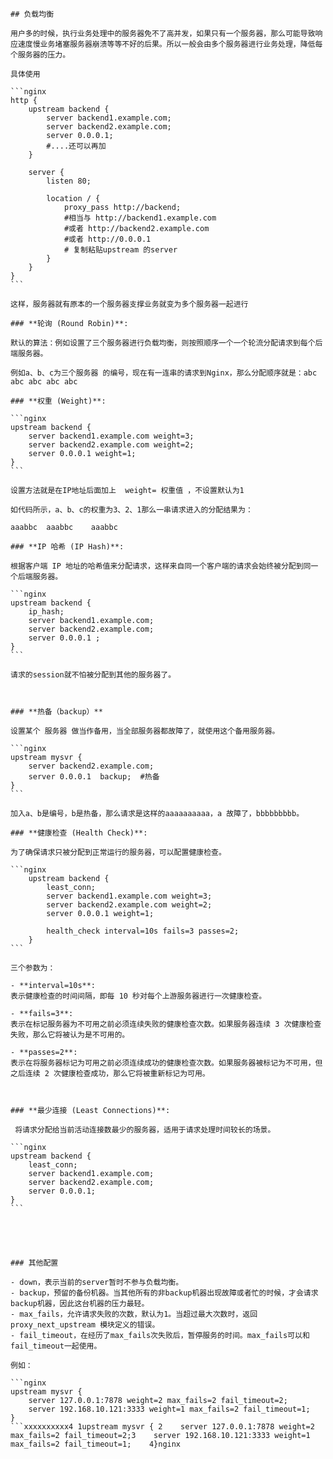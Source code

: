 ````nginx
## 负载均衡

用户多的时候，执行业务处理中的服务器免不了高并发，如果只有一个服务器，那么可能导致响应速度慢业务堵塞服务器崩溃等等不好的后果。所以一般会由多个服务器进行业务处理，降低每个服务器的压力。

具体使用

```nginx
http {
    upstream backend {
        server backend1.example.com;
        server backend2.example.com;
        server 0.0.0.1;
        #....还可以再加
    }

    server {
        listen 80;

        location / {
            proxy_pass http://backend;
            #相当与 http://backend1.example.com
            #或者 http://backend2.example.com
            #或者 http://0.0.0.1
            # 复制粘贴upstream 的server
        }
    }
}
```

这样，服务器就有原本的一个服务器支撑业务就变为多个服务器一起进行

### **轮询 (Round Robin)**:

默认的算法：例如设置了三个服务器进行负载均衡，则按照顺序一个一个轮流分配请求到每个后端服务器。

例如a、b、c为三个服务器 的编号，现在有一连串的请求到Nginx，那么分配顺序就是：abc abc abc abc abc

### **权重 (Weight)**:

```nginx
upstream backend {
    server backend1.example.com weight=3;
    server backend2.example.com weight=2;
    server 0.0.0.1 weight=1;
}
```

设置方法就是在IP地址后面加上  weight= 权重值 ，不设置默认为1

如代码所示，a、b、c的权重为3、2、1那么一串请求进入的分配结果为：

aaabbc  aaabbc    aaabbc 

### **IP 哈希 (IP Hash)**:

根据客户端 IP 地址的哈希值来分配请求，这样来自同一个客户端的请求会始终被分配到同一个后端服务器。

```nginx
upstream backend {
    ip_hash;
    server backend1.example.com;
    server backend2.example.com;
    server 0.0.0.1 ;
}
```

请求的session就不怕被分配到其他的服务器了。



### **热备（backup）**

设置某个 服务器 做当作备用，当全部服务器都故障了，就使用这个备用服务器。

```nginx
upstream mysvr { 
    server backend2.example.com;
    server 0.0.0.1  backup;  #热备     
}
```

加入a、b是编号，b是热备，那么请求是这样的aaaaaaaaaa，a 故障了，bbbbbbbbb。

### **健康检查 (Health Check)**:

为了确保请求只被分配到正常运行的服务器，可以配置健康检查。

```nginx
    upstream backend {
        least_conn;
        server backend1.example.com weight=3;
        server backend2.example.com weight=2;
        server 0.0.0.1 weight=1;

        health_check interval=10s fails=3 passes=2;
    }
```

三个参数为：

- **interval=10s**:
表示健康检查的时间间隔，即每 10 秒对每个上游服务器进行一次健康检查。

- **fails=3**:
表示在标记服务器为不可用之前必须连续失败的健康检查次数。如果服务器连续 3 次健康检查失败，那么它将被认为是不可用的。

- **passes=2**:
表示在将服务器标记为可用之前必须连续成功的健康检查次数。如果服务器被标记为不可用，但之后连续 2 次健康检查成功，那么它将被重新标记为可用。



### **最少连接 (Least Connections)**:

 将请求分配给当前活动连接数最少的服务器，适用于请求处理时间较长的场景。

```nginx
upstream backend {
    least_conn;
    server backend1.example.com;
    server backend2.example.com;
    server 0.0.0.1;
}
```





### 其他配置

- down，表示当前的server暂时不参与负载均衡。
- backup，预留的备份机器。当其他所有的非backup机器出现故障或者忙的时候，才会请求backup机器，因此这台机器的压力最轻。
- max_fails，允许请求失败的次数，默认为1。当超过最大次数时，返回proxy_next_upstream 模块定义的错误。
- fail_timeout，在经历了max_fails次失败后，暂停服务的时间。max_fails可以和fail_timeout一起使用。

例如：

```nginx
upstream mysvr { 
    server 127.0.0.1:7878 weight=2 max_fails=2 fail_timeout=2;
    server 192.168.10.121:3333 weight=1 max_fails=2 fail_timeout=1;    
}
```xxxxxxxxxx4 1upstream mysvr { 2    server 127.0.0.1:7878 weight=2 max_fails=2 fail_timeout=2;3    server 192.168.10.121:3333 weight=1 max_fails=2 fail_timeout=1;    4}nginx
````